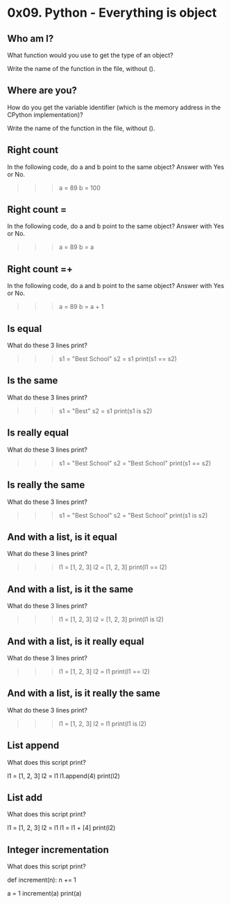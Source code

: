 # 0x09. Python - Everything is object
## Who am I?
What function would you use to get the type of an object?

Write the name of the function in the file, without ().
##  Where are you?
How do you get the variable identifier (which is the memory address in the CPython implementation)?

Write the name of the function in the file, without ().
## Right count
In the following code, do a and b point to the same object? Answer with Yes or No.

>>> a = 89
>>> b = 100
## Right count =
In the following code, do a and b point to the same object? Answer with Yes or No.

>>> a = 89
>>> b = a
## Right count =+
In the following code, do a and b point to the same object? Answer with Yes or No.

>>> a = 89
>>> b = a + 1

## Is equal
What do these 3 lines print?

>>> s1 = "Best School"
>>> s2 = s1
>>> print(s1 == s2)

## Is the same
What do these 3 lines print?

>>> s1 = "Best"
>>> s2 = s1
>>> print(s1 is s2)

 ## Is really equal
What do these 3 lines print?

>>> s1 = "Best School"
>>> s2 = "Best School"
>>> print(s1 == s2)

## Is really the same
What do these 3 lines print?

>>> s1 = "Best School"
>>> s2 = "Best School"
>>> print(s1 is s2)

## And with a list, is it equal
What do these 3 lines print?

>>> l1 = [1, 2, 3]
>>> l2 = [1, 2, 3] 
>>> print(l1 == l2)

 ## And with a list, is it the same
What do these 3 lines print?

>>> l1 = [1, 2, 3]
>>> l2 = [1, 2, 3] 
>>> print(l1 is l2)

 ## And with a list, is it really equal
What do these 3 lines print?

>>> l1 = [1, 2, 3]
>>> l2 = l1
>>> print(l1 == l2)

## And with a list, is it really the same
What do these 3 lines print?

>>> l1 = [1, 2, 3]
>>> l2 = l1
>>> print(l1 is l2)

## List append
What does this script print?

l1 = [1, 2, 3]
l2 = l1
l1.append(4)
print(l2)

 ## List add
What does this script print?

l1 = [1, 2, 3]
l2 = l1
l1 = l1 + [4]
print(l2)

## Integer incrementation
What does this script print?

def increment(n):
    n += 1

a = 1
increment(a)
print(a)

